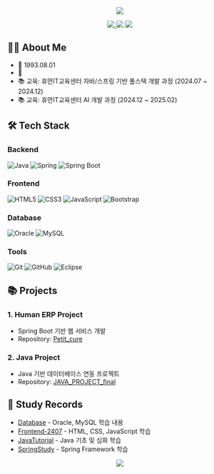 <p align='center'>
    <img src="https://capsule-render.vercel.app/api?type=waving&color=auto&height=300&section=header&text=Chan%20Lee&fontSize=90&animation=fadeIn&fontAlignY=38&desc=Full%20Stack%20Developer&descAlignY=51&descAlign=62"/>
</p>

<p align='center'>
    <a href="https://github.com/LC-coder33">
        <img src="https://img.shields.io/badge/Portfolio-%23000000.svg?&style=for-the-badge&logo=notion&logoColor=white"/>
    </a>
    <img src="https://img.shields.io/badge/FULL%20STACK-%234FC08D.svg?&style=for-the-badge&logoColor=white"/>
    <img src="https://img.shields.io/badge/Developer-%235c86fa.svg?&style=for-the-badge&logoColor=white"/>
</p>

## 🙋‍♀️ About Me
- 🎂 1993.08.01
- 🎾 
- 📚 교육: 휴먼IT교육센터 자바/스프링 기반 풀스택 개발 과정 (2024.07 ~ 2024.12)
- 📚 교육: 휴먼IT교육센터 AI 개발 과정 (2024.12 ~ 2025.02)

## 🛠 Tech Stack

### Backend
![Java](https://img.shields.io/badge/Java-%23ED8B00.svg?style=flat-square&logo=java&logoColor=white)
![Spring](https://img.shields.io/badge/Spring-%236DB33F.svg?style=flat-square&logo=spring&logoColor=white)
![Spring Boot](https://img.shields.io/badge/Spring_Boot-%236DB33F.svg?style=flat-square&logo=spring-boot&logoColor=white)

### Frontend
![HTML5](https://img.shields.io/badge/HTML5-%23E34F26.svg?style=flat-square&logo=html5&logoColor=white)
![CSS3](https://img.shields.io/badge/CSS3-%231572B6.svg?style=flat-square&logo=css3&logoColor=white)
![JavaScript](https://img.shields.io/badge/JavaScript-%23F7DF1E.svg?style=flat-square&logo=javascript&logoColor=black)
![Bootstrap](https://img.shields.io/badge/Bootstrap-%23563D7C.svg?style=flat-square&logo=bootstrap&logoColor=white)

### Database
![Oracle](https://img.shields.io/badge/Oracle-%23F80000.svg?style=flat-square&logo=oracle&logoColor=white)
![MySQL](https://img.shields.io/badge/MySQL-%2300f.svg?style=flat-square&logo=mysql&logoColor=white)

### Tools
![Git](https://img.shields.io/badge/Git-%23F05033.svg?style=flat-square&logo=git&logoColor=white)
![GitHub](https://img.shields.io/badge/GitHub-%23121011.svg?style=flat-square&logo=github&logoColor=white)
![Eclipse](https://img.shields.io/badge/Eclipse-FE7A16.svg?style=flat-square&logo=Eclipse&logoColor=white)

## 📚 Projects

### 1. Human ERP Project
- Spring Boot 기반 웹 서비스 개발
- Repository: [Petit_cure](https://github.com/younjung-park/Petit_cure)

### 2. Java Project
- Java 기반 데이터베이스 연동 프로젝트
- Repository: [JAVA_PROJECT_final](https://github.com/younjung-park/JAVA_PROJECT_final)

## 📝 Study Records

- [Database](###) - Oracle, MySQL 학습 내용
- [Frontend-2407](###) - HTML, CSS, JavaScript 학습
- [JavaTutorial](###) - Java 기초 및 심화 학습
- [SpringStudy](###) - Spring Framework 학습

<p align='center'>
    <img src="https://capsule-render.vercel.app/api?type=waving&color=auto&height=200&section=footer"/>
</p>
